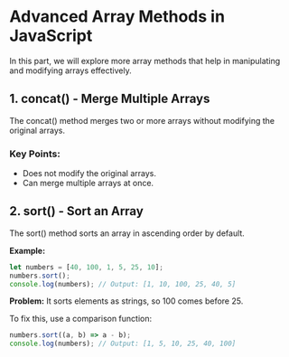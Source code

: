 # Advanced Array Methods in JavaScript

In this part, we will explore more array methods that help in manipulating and modifying arrays effectively.

## 1. concat() - Merge Multiple Arrays

The concat() method merges two or more arrays without modifying the original arrays.

### Key Points:

- Does not modify the original arrays.
- Can merge multiple arrays at once.

## 2. sort() - Sort an Array

The sort() method sorts an array in ascending order by default.

**Example:** 

```javascript
let numbers = [40, 100, 1, 5, 25, 10];
numbers.sort();
console.log(numbers); // Output: [1, 10, 100, 25, 40, 5]
```

**Problem:** It sorts elements as strings, so 100 comes before 25.

To fix this, use a comparison function:

```javascript
numbers.sort((a, b) => a - b);
console.log(numbers); // Output: [1, 5, 10, 25, 40, 100]
```

